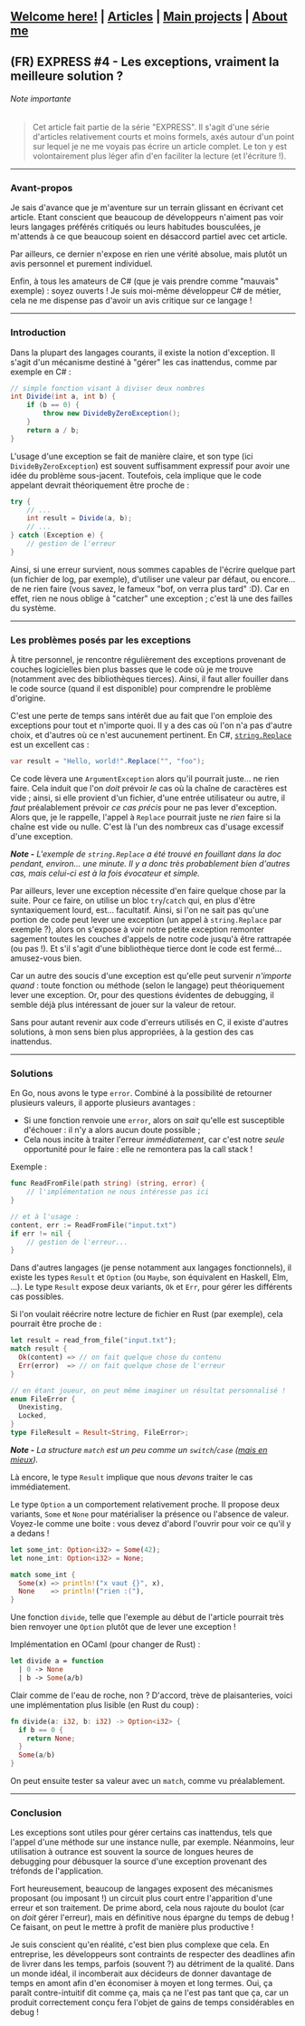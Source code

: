 ## [Welcome here!](https://vpenando.github.io) | [Articles](https://vpenando.github.io/articles.html) | [Main projects](https://vpenando.github.io/projects.html) | [About me](https://vpenando.github.io/about.html)

## (FR) EXPRESS #4 - Les exceptions, vraiment la meilleure solution ?

###### Note importante
> Cet article fait partie de la série "EXPRESS". Il s'agit d'une série d'articles relativement courts et moins formels, axés autour d'un point sur lequel je ne me voyais pas écrire un article complet. Le ton y est volontairement plus léger afin d'en faciliter la lecture (et l'écriture !).

---

### Avant-propos

Je sais d'avance que je m'aventure sur un terrain glissant en écrivant cet article.
Etant conscient que beaucoup de développeurs n'aiment pas voir leurs langages préférés critiqués ou leurs habitudes bousculées, je m'attends à ce que beaucoup soient en désaccord partiel avec cet article.

Par ailleurs, ce dernier n'expose en rien une vérité absolue, mais plutôt un avis personnel et purement individuel.

Enfin, à tous les amateurs de C# (que je vais prendre comme "mauvais" exemple) : soyez ouverts ! Je suis moi-même développeur C# de métier, cela ne me dispense pas d'avoir un avis critique sur ce langage !

---

### Introduction

Dans la plupart des langages courants, il existe la notion d'exception. Il s'agit d'un mécanisme destiné à "gérer" les cas inattendus, comme par exemple en C# :
```cs
// simple fonction visant à diviser deux nombres
int Divide(int a, int b) {
    if (b == 0) {
        throw new DivideByZeroException();
    }
    return a / b;
}
```
L'usage d'une exception se fait de manière claire, et son type (ici `DivideByZeroException`) est souvent suffisamment expressif pour avoir une idée du problème sous-jacent.
Toutefois, cela implique que le code appelant devrait théoriquement être proche de :
```cs
try {
    // ...
    int result = Divide(a, b);
    // ...
} catch (Exception e) {
    // gestion de l'erreur
}
```
Ainsi, si une erreur survient, nous sommes capables de l'écrire quelque part (un fichier de log, par exemple), d'utiliser une valeur par défaut, ou encore... de ne rien faire (vous savez, le fameux "bof, on verra plus tard" :D). Car en effet, rien ne nous oblige à "catcher" une exception ; c'est là une des failles du système.

---

### Les problèmes posés par les exceptions
À titre personnel, je rencontre régulièrement des exceptions provenant de couches logicielles bien plus basses que le code où je me trouve (notamment avec des bibliothèques tierces).
Ainsi, il faut aller fouiller dans le code source (quand il est disponible) pour comprendre le problème d'origine.

C'est une perte de temps sans intérêt due au fait que l'on emploie des exceptions pour tout et n'importe quoi. Il y a des cas où l'on n'a pas d'autre choix, et d'autres où ce n'est aucunement pertinent. En C#, [`string.Replace`](https://docs.microsoft.com/fr-fr/dotnet/api/system.string.replace?view=net-5.0) est un excellent cas :
```cs
var result = "Hello, world!".Replace("", "foo");
```
Ce code lèvera une `ArgumentException` alors qu'il pourrait juste... ne rien faire.
Cela induit que l'on *doit* prévoir *le* cas où la chaîne de caractères est vide ; ainsi, si elle provient d'un fichier, d'une entrée utilisateur ou autre, il *faut* préalablement prévoir *ce cas précis* pour ne pas lever d'exception. Alors que, je le rappelle, l'appel à `Replace` pourrait juste ne *rien* faire si la chaîne est vide ou nulle. C'est là l'un des nombreux cas d'usage excessif d'une exception.

***Note -** L'exemple de `string.Replace` a été trouvé en fouillant dans la doc pendant, environ... une minute. Il y a donc très probablement bien d'autres cas, mais celui-ci est à la fois évocateur et simple.*

Par ailleurs, lever une exception nécessite d'en faire quelque chose par la suite. Pour ce faire, on utilise un bloc `try`/`catch` qui, en plus d'être syntaxiquement lourd, est... facultatif. Ainsi, si l'on ne sait pas qu'une portion de code peut lever une exception (un appel à `string.Replace` par exemple ?), alors on s'expose à voir notre petite exception remonter sagement toutes les couches d'appels de notre code jusqu'à être rattrapée (ou pas !).
Et s'il s'agit d'une bibliothèque tierce dont le code est fermé... amusez-vous bien.

Car un autre des soucis d'une exception est qu'elle peut survenir *n'importe quand* : toute fonction ou méthode (selon le langage) peut théoriquement lever une exception. Or, pour des questions évidentes de debugging, il semble déjà plus intéressant de jouer sur la valeur de retour.

Sans pour autant revenir aux code d'erreurs utilisés en C, il existe d'autres solutions, à mon sens bien plus appropriées, à la gestion des cas inattendus.

---

### Solutions
En Go, nous avons le type `error`. Combiné à la possibilité de retourner plusieurs valeurs, il apporte plusieurs avantages :
- Si une fonction renvoie une `error`, alors on *sait* qu'elle est susceptible d'échouer : il n'y a alors aucun doute possible ;
- Cela nous incite à traiter l'erreur *immédiatement*, car c'est notre *seule* opportunité pour le faire : elle ne remontera pas la call stack !

Exemple :
```go
func ReadFromFile(path string) (string, error) {
    // l'implémentation ne nous intéresse pas ici
}

// et à l'usage :
content, err := ReadFromFile("input.txt")
if err != nil {
    // gestion de l'erreur...
}
```
Dans d'autres langages (je pense notamment aux langages fonctionnels), il existe les types `Result` et `Option` (ou `Maybe`, son équivalent en Haskell, Elm, ...).
Le type `Result` expose deux variants, `Ok` et `Err`, pour gérer les différents cas possibles.

Si l'on voulait réécrire notre lecture de fichier en Rust (par exemple), cela pourrait être proche de :
```rust
let result = read_from_file("input.txt");
match result {
  Ok(content) => // on fait quelque chose du contenu
  Err(error)  => // on fait quelque chose de l'erreur
}

// en étant joueur, on peut même imaginer un résultat personnalisé !
enum FileError {
  Unexisting,
  Locked,
}
type FileResult = Result<String, FileError>;
```
***Note -** La structure `match` est un peu comme un `switch`/`case` ([mais en mieux](https://doc.rust-lang.org/book/ch18-03-pattern-syntax.html)).*

Là encore, le type `Result` implique que nous *devons* traiter le cas immédiatement.

Le type `Option` a un comportement relativement proche. Il propose deux variants, `Some` et `None` pour matérialiser la présence ou l'absence de valeur. Voyez-le comme une boite : vous devez d'abord l'ouvrir pour voir ce qu'il y a dedans !
```rust
let some_int: Option<i32> = Some(42);
let none_int: Option<i32> = None;

match some_int {
  Some(x) => println!("x vaut {}", x),
  None    => println!("rien :("),
}
```
Une fonction `divide`, telle que l'exemple au début de l'article pourrait très bien renvoyer une `Option` plutôt que de lever une exception !

Implémentation en OCaml (pour changer de Rust) :
```ocaml
let divide a = function
  | 0 -> None
  | b -> Some(a/b)
```
Clair comme de l'eau de roche, non ? D'accord, trève de plaisanteries, voici une implémentation plus lisible (en Rust du coup) :
```rust
fn divide(a: i32, b: i32) -> Option<i32> {
  if b == 0 {
    return None;
  }
  Some(a/b)
}
```
On peut ensuite tester sa valeur avec un `match`, comme vu préalablement.

---

### Conclusion
Les exceptions sont utiles pour gérer certains cas inattendus, tels que l'appel d'une méthode sur une instance nulle, par exemple.
Néanmoins, leur utilisation à outrance est souvent la source de longues heures de debugging pour débusquer la source d'une exception provenant des tréfonds de l'application.

Fort heureusement, beaucoup de langages exposent des mécanismes proposant (ou imposant !) un circuit plus court entre l'apparition d'une erreur et son traitement. De prime abord, cela nous rajoute du boulot (car on *doit* gérer l'erreur), mais en définitive nous épargne du temps de debug ! Ce faisant, on peut le mettre à profit de manière plus productive !

Je suis conscient qu'en réalité, c'est bien plus complexe que cela. En entreprise, les développeurs sont contraints de respecter des deadlines afin de livrer dans les temps, parfois (souvent ?) au détriment de la qualité. Dans un monde idéal, il incomberait aux décideurs de donner davantage de temps en amont afin d'en économiser à moyen et long termes. Oui, ça paraît contre-intuitif dit comme ça, mais ça ne l'est pas tant que ça, car un produit correctement conçu fera l'objet de gains de temps considérables en debug !
